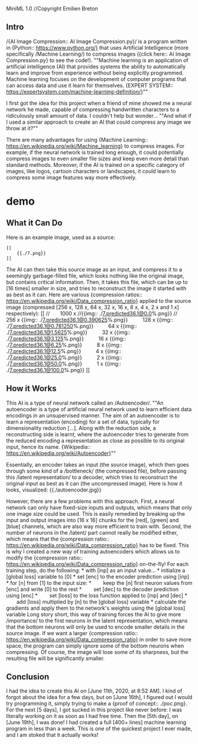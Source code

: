 MiniML 1.0
//Copyright Emilien Breton

Intro
-----

/{AI Image Compression:: AI Image Compression.py}/ is a program written in {Python:: https://www.python.org/} that uses Artificial Intelligence (more specifically /Machine Learning/) to compress images ({click here:: AI Image Compression.py} to see the code!).
""Machine learning is an application of artificial intelligence (AI) that provides systems the ability to automatically learn and improve from experience without being explicitly programmed. Machine learning focuses on the development of computer programs that can access data and use it learn for themselves.
{EXPERT SYSTEM:: https://expertsystem.com/machine-learning-definition/}""

I first got the idea for this project when a friend of mine showed me a neural network he made, capable of compressing handwritten characters to a ridiculously small amount of data. I couldn't help but wonder...
	""And what if I used a similar approach to create an AI that could compress any image we throw at it?""

There are many advantages for using {Machine Learning:: https://en.wikipedia.org/wiki/Machine_learning} to compress images. For example, if the neural network is trained long enough, it could potentially compress images to even smaller file sizes and keep even more detail than standard methods. Moreover, if the AI is trained on a specific category of images, like logos, cartoon characters or landscapes, it could learn to compress some image features way more effectively.


# demo
What it Can Do
--------------

Here is an example image, used as a source:

	[[
		{{./7.png}}
	]]

The AI can then take this source image as an input, and compress it to a seemingly garbage-filled file, which looks nothing like the original image, but contains critical information. Then, it takes this file, which can be up to [16 times] smaller in size, and tries to reconstruct the image it started with as best as it can. Here are various {compression ratios:: https://en.wikipedia.org/wiki/Data_compression_ratio} applied to the source image (compressed [256 x, 128 x, 64 x, 32 x, 16 x, 8 x, 4 x, 2 x and 1 x] respectively):
	[[
		//&emsp;&emsp;1000 x
		//{{img:: ./7.predicted36.1@0.0%.png}}
		//&nbsp;
		&emsp;&emsp;256 x
		{{img:: ./7.predicted36.1@0.390625%.png}}
		&nbsp;
		&emsp;&emsp;128 x
		{{img:: ./7.predicted36.1@0.781250%.png}}
		&nbsp;
		&emsp;&emsp;64 x
		{{img:: ./7.predicted36.1@1.5625%.png}}
		&nbsp;
		&emsp;&emsp;32 x
		{{img:: ./7.predicted36.1@3.125%.png}}
		&nbsp;
		&emsp;&emsp;16 x
		{{img:: ./7.predicted36.1@6.25%.png}}
		&nbsp;
		&emsp;&emsp;8 x
		{{img:: ./7.predicted36.1@12.5%.png}}
		&nbsp;
		&emsp;&emsp;4 x
		{{img:: ./7.predicted36.1@25.0%.png}}
		&nbsp;
		&emsp;&emsp;2 x
		{{img:: ./7.predicted36.1@50.0%.png}}
		&nbsp;
		&emsp;&emsp;1 x
		{{img:: ./7.predicted36.1@100.0%.png}}
	]]


How it Works
------------

This AI is a type of neural network called an /Autoencoder/.
""An autoencoder is a type of artificial neural network used to learn efficient data encodings in an unsupervised manner. The aim of an autoencoder is to learn a representation (encoding) for a set of data, typically for dimensionality reduction [...]. Along with the reduction side, a reconstructing side is learnt, where the autoencoder tries to generate from the reduced encoding a representation as close as possible to its original input, hence its name.
{Wikipedia:: https://en.wikipedia.org/wiki/Autoencoder}""

Essentially, an encoder takes an input (the source image), which then goes through some kind of a /bottleneck/ (the compressed file), before passing this /latent representation/ to a decoder, which tries to reconstruct the original input as best as it can (the uncompressed image). Here is how it looks, visualized:
	{{./autoencoder.jpg}}

However, there are a few problems with this approach. First, a neural network can only have fixed-size inputs and outputs, which means that only one image size could be used. This is easily remedied by breaking up the input and output images into [16 x 16] chunks for the [red], [green] and [blue] channels, which are also way more efficient to train with. Second, the number of neurons in the /latent/ part cannot really be modified either, which means that the {compression ratio:: https://en.wikipedia.org/wiki/Data_compression_ratio} has to be fixed. This is why I created a new way of training autoencoders which allows us to modify the {compression ratio:: https://en.wikipedia.org/wiki/Data_compression_ratio} on-the-fly! For each training step, do the following:
	* with [inp] as an input value...
	* initialize a [global loss] variable to [0]
	* set [enc] to the encoder prediction using [inp]
	* for [n] from [1] to the input size:
	* &emsp;&emsp;keep the [n] first neuron values from [enc] and write [0] to the rest
	* &emsp;&emsp;set [dec] to the decoder prediction using [enc]
	* &emsp;&emsp;set [loss] to the loss function applied to [inp] and [dec]
	* &emsp;&emsp;add [loss] multiplied by [n] to the [global loss] variable
	* calculate the gradients and apply them to the network's weights using the [global loss] variable
Long story short, this way of training forces the AI to give more /importance/ to the first neurons in the latent representation, which means that the bottom neurons will only be used to encode smaller details in the source image. If we want a larger {compression ratio:: https://en.wikipedia.org/wiki/Data_compression_ratio} in order to save more space, the program can simply ignore some of the bottom neurons when compressing. Of course, the image will lose some of its sharpness, but the resulting file will be significantly smaller.


Conclusion
----------

I had the idea to create this AI on [June 11th, 2020, at 8:52 AM]. I kind of forgot about the idea for a few days, but on [June 16th], I figured out I would try programming it, simply trying to make a {proof of concept:: ./poc.png}. For the next [5 days], I got sucked in this project like never before: I was literally working on it as soon as I had free time. Then the [5th day], on [June 19th], I was done! I had created a full [400+ lines] machine learning program in less than a week. This is one of the quickest project I ever made, and I am stoked that it actually works!

